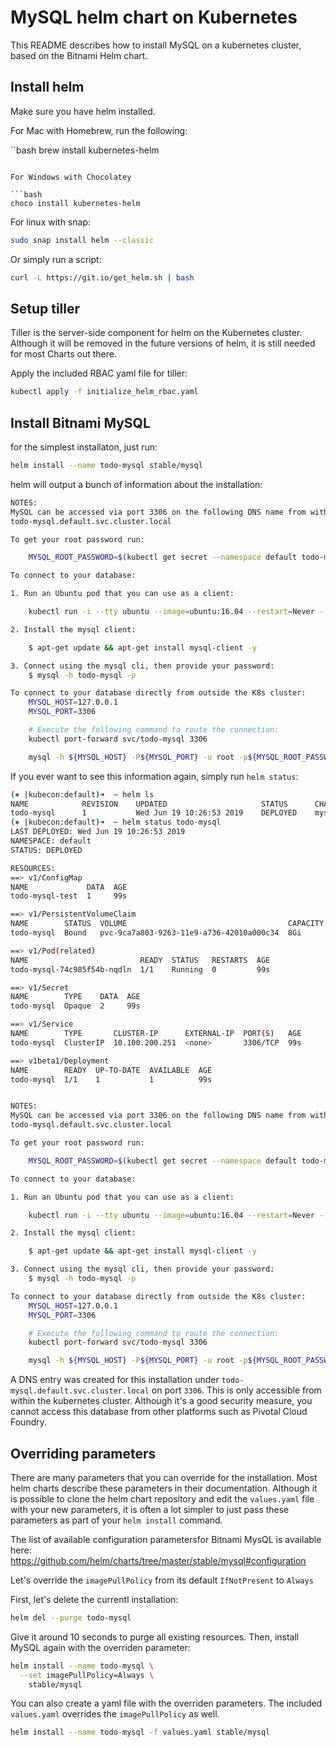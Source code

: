 # MySQL helm chart on Kubernetes
This README describes how to install MySQL on a kubernetes cluster, based on the Bitnami Helm chart. 

## Install helm
Make sure you have helm installed.

For Mac with Homebrew, run the following:

``bash
brew install kubernetes-helm
```

For Windows with Chocolatey

```bash
choco install kubernetes-helm
```

For linux with snap:

```bash
sudo snap install helm --classic
```

Or simply run a script:

```bash
curl -L https://git.io/get_helm.sh | bash
```

## Setup tiller
Tiller is the server-side component for helm on the Kubernetes cluster. Although it will be removed in the future versions of helm, it is still needed for most Charts out there.

Apply the included RBAC yaml file for tiller:

```bash
kubectl apply -f initialize_helm_rbac.yaml
```

## Install Bitnami MySQL

for the simplest installaton, just run:

```bash
helm install --name todo-mysql stable/mysql
```

helm will output a bunch of information about the installation:

```bash
NOTES:
MySQL can be accessed via port 3306 on the following DNS name from within your cluster:
todo-mysql.default.svc.cluster.local

To get your root password run:

    MYSQL_ROOT_PASSWORD=$(kubectl get secret --namespace default todo-mysql -o jsonpath="{.data.mysql-root-password}" | base64 --decode; echo)

To connect to your database:

1. Run an Ubuntu pod that you can use as a client:

    kubectl run -i --tty ubuntu --image=ubuntu:16.04 --restart=Never -- bash -il

2. Install the mysql client:

    $ apt-get update && apt-get install mysql-client -y

3. Connect using the mysql cli, then provide your password:
    $ mysql -h todo-mysql -p

To connect to your database directly from outside the K8s cluster:
    MYSQL_HOST=127.0.0.1
    MYSQL_PORT=3306

    # Execute the following command to route the connection:
    kubectl port-forward svc/todo-mysql 3306

    mysql -h ${MYSQL_HOST} -P${MYSQL_PORT} -u root -p${MYSQL_ROOT_PASSWORD}
```

If you ever want to see this information again, simply run `helm status`:

```bash
(⎈ |kubecon:default)➜  ~ helm ls
NAME          	REVISION	UPDATED                 	STATUS  	CHART                   	APP VERSION	NAMESPACE
todo-mysql    	1       	Wed Jun 19 10:26:53 2019	DEPLOYED	mysql-0.15.0            	5.7.14     	default  
(⎈ |kubecon:default)➜  ~ helm status todo-mysql
LAST DEPLOYED: Wed Jun 19 10:26:53 2019
NAMESPACE: default
STATUS: DEPLOYED

RESOURCES:
==> v1/ConfigMap
NAME             DATA  AGE
todo-mysql-test  1     99s

==> v1/PersistentVolumeClaim
NAME        STATUS  VOLUME                                    CAPACITY  ACCESS MODES  STORAGECLASS  AGE
todo-mysql  Bound   pvc-9ca7a803-9263-11e9-a736-42010a000c34  8Gi       RWO           standard      99s

==> v1/Pod(related)
NAME                         READY  STATUS   RESTARTS  AGE
todo-mysql-74c985f54b-nqdln  1/1    Running  0         99s

==> v1/Secret
NAME        TYPE    DATA  AGE
todo-mysql  Opaque  2     99s

==> v1/Service
NAME        TYPE       CLUSTER-IP      EXTERNAL-IP  PORT(S)   AGE
todo-mysql  ClusterIP  10.100.200.251  <none>       3306/TCP  99s

==> v1beta1/Deployment
NAME        READY  UP-TO-DATE  AVAILABLE  AGE
todo-mysql  1/1    1           1          99s


NOTES:
MySQL can be accessed via port 3306 on the following DNS name from within your cluster:
todo-mysql.default.svc.cluster.local

To get your root password run:

    MYSQL_ROOT_PASSWORD=$(kubectl get secret --namespace default todo-mysql -o jsonpath="{.data.mysql-root-password}" | base64 --decode; echo)

To connect to your database:

1. Run an Ubuntu pod that you can use as a client:

    kubectl run -i --tty ubuntu --image=ubuntu:16.04 --restart=Never -- bash -il

2. Install the mysql client:

    $ apt-get update && apt-get install mysql-client -y

3. Connect using the mysql cli, then provide your password:
    $ mysql -h todo-mysql -p

To connect to your database directly from outside the K8s cluster:
    MYSQL_HOST=127.0.0.1
    MYSQL_PORT=3306

    # Execute the following command to route the connection:
    kubectl port-forward svc/todo-mysql 3306

    mysql -h ${MYSQL_HOST} -P${MYSQL_PORT} -u root -p${MYSQL_ROOT_PASSWORD}
```

A DNS entry was created for this installation under `todo-mysql.default.svc.cluster.local` on port `3306`. This is only accessible from within the kubernetes cluster. Although it's a good security measure, you cannot access this database from other platforms such as Pivotal Cloud Foundry.

## Overriding parameters

There are many parameters that you can override for the installation. Most helm charts describe these parameters in their documentation. Although it is possible to clone the helm chart repository and edit the `values.yaml` file with your new parameters, it is often a lot simpler to just pass these parameters as part of your `helm install` command.

The list of available configuration parametersfor Bitnami MysQL is available here: https://github.com/helm/charts/tree/master/stable/mysql#configuration

Let's override the `imagePullPolicy` from its default `IfNotPresent` to `Always`

First, let's delete the currentl installation:

```bash
helm del --purge todo-mysql
```

Give it around 10 seconds to purge all existing resources. Then, install MySQL again with the overriden parameter:

```bash
helm install --name todo-mysql \
  --set imagePullPolicy=Always \
    stable/mysql
```

You can also create a yaml file with the overriden parameters. The included `values.yaml` overrides the `imagePullPolicy` as well.

```bash
helm install --name todo-mysql -f values.yaml stable/mysql
```
